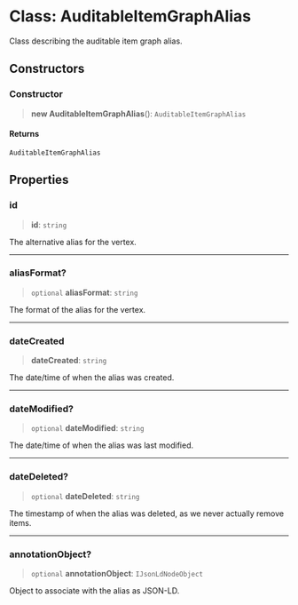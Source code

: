 # Class: AuditableItemGraphAlias

Class describing the auditable item graph alias.

## Constructors

### Constructor

> **new AuditableItemGraphAlias**(): `AuditableItemGraphAlias`

#### Returns

`AuditableItemGraphAlias`

## Properties

### id

> **id**: `string`

The alternative alias for the vertex.

***

### aliasFormat?

> `optional` **aliasFormat**: `string`

The format of the alias for the vertex.

***

### dateCreated

> **dateCreated**: `string`

The date/time of when the alias was created.

***

### dateModified?

> `optional` **dateModified**: `string`

The date/time of when the alias was last modified.

***

### dateDeleted?

> `optional` **dateDeleted**: `string`

The timestamp of when the alias was deleted, as we never actually remove items.

***

### annotationObject?

> `optional` **annotationObject**: `IJsonLdNodeObject`

Object to associate with the alias as JSON-LD.
